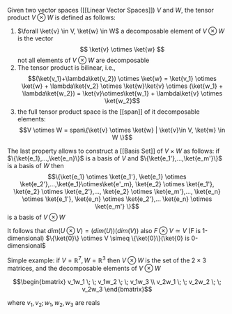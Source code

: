 Given two vector spaces ([[Linear Vector Spaces]]) $V$ and $W$, the tensor product $V \otimes W$ is defined as follows: 

1) $\forall \ket{v}  \in V, \ket{w} \in W$ a decomposable element of $V \otimes W$ is the vector $$ \ket{v} \otimes \ket{w} $$ not all elements of $V \otimes W$ are decomposable
2) The tensor product is bilinear, i.e., $$(\ket{v_1}+\lambda\ket{v_2}) \otimes \ket{w} = \ket{v_1} \otimes \ket{w} + \lambda\ket{v_2} \otimes \ket{w}\ket{v} \otimes (\ket{w_1} + \lambda\ket{w_2}) = \ket{v}\otimes\ket{w_1} + \lambda\ket{v} \otimes \ket{w_2}$$
3) the full tensor product space is the [[span]] of it decomposable elements: $$V \otimes W = span\{\ket{v} \otimes \ket{w} | \ket{v}\in V, \ket{w} \in W \}$$

The last property allows to construct a [[Basis Set]] of $V \times W$ as follows:
if $\{\ket{e_1},...,\ket{e_n}\}$ is a basis of $V$ and $\{\ket{e_1'},...,\ket{e_m'}\}$ is a basis of $W$ then 
$$\{\ket{e_1} \otimes \ket{e_1'}, \ket{e_1} \otimes \ket{e_2'},...,\ket{e_1}\otimes\ket{e'_m}, \ket{e_2} \otimes \ket{e_1'}, \ket{e_2} \otimes \ket{e_2'},..., \ket{e_2} \otimes \ket{e_m'},..., \ket{e_n} \otimes \ket{e_1'}, \ket{e_n} \otimes \ket{e_2'},... \ket{e_n} \otimes \ket{e_m'} \}$$ is a basis of $V \otimes W$

It follows that $dim(U \otimes V) = (dim(U))(dim(V))$ also $F \otimes V \simeq V$ (F is 1-dimensional) $\{\ket{0}\} \otimes V \simeq \{\ket{0}\}(\ket{0} is 0-dimensional$ 

Simple example: if $V = \mathbb{R}^7, W = \mathbb{R}^3$ then $V \otimes W$ is the set of the $2 \times 3$ matrices, and the decomposable elements of $V \otimes W$ 

$$\begin{bmatrix}
	v_1w_1 \; \; v_1w_2 \; \; v_1w_3 \\
	v_2w_1 \; \; v_2w_2 \; \; v_2w_3
\end{bmatrix}$$

where $v_1,v_2; w_1, w_2, w_3$ are reals
